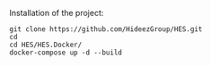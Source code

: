 Installation of the project:

```shell
git clone https://github.com/HideezGroup/HES.git
cd 
cd HES/HES.Docker/
docker-compose up -d --build
```



